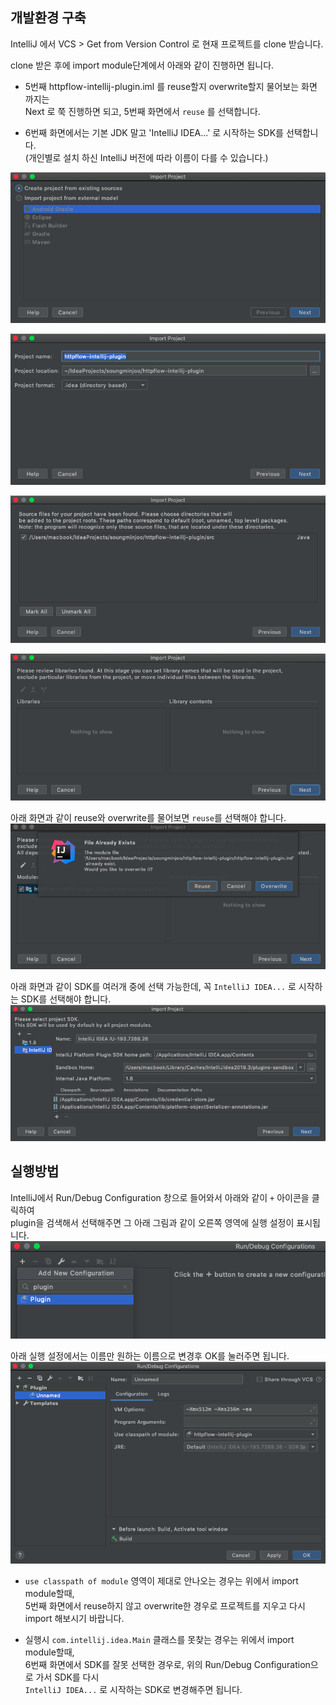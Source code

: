 개발환경 구축
----------

IntelliJ 에서 VCS > Get from Version Control 로 현재 프로젝트를 clone 받습니다.

clone 받은 후에 import module단계에서 아래와 같이 진행하면 됩니다.

- 5번째 httpflow-intellij-plugin.iml 를 reuse할지 overwrite할지 물어보는 화면 까지는<br/>
Next 로 쭉 진행하면 되고, 5번째 화면에서 ```reuse``` 를 선택합니다.

- 6번째 화면에서는 기본 JDK 말고 'IntelliJ IDEA...' 로 시작하는 SDK를 선택합니다.<br/>
(개인별로 설치 하신 IntelliJ 버전에 따라 이름이 다를 수 있습니다.)

![import_01.png](import_01.png)

![import_02.png](import_02.png)

![import_03.png](import_03.png)

![import_04.png](import_04.png)

아래 화면과 같이 reuse와 overwrite를 물어보면 ```reuse```를 선택해야 합니다.
![import_05.png](import_05.png)

아래 화면과 같이 SDK를 여러개 중에 선택 가능한데, 꼭 ```IntelliJ IDEA...``` 로 시작하는 SDK를 선택해야 합니다.
![import_06.png](import_06.png)


실행방법
------

IntelliJ에서 Run/Debug Configuration 창으로 들어와서 아래와 같이 ```+``` 아이콘을 클릭하여<br/>
plugin을 검색해서 선택해주면 그 아래 그림과 같이 오른쪽 영역에 실행 설정이 표시됩니다.
![run_debug_01.png](run_debug_01.png)

아래 실행 설정에서는 이름만 원하는 이름으로 변경후 OK를 눌러주면 됩니다. 
![run_debug_02.png](run_debug_02.png)

- ```use classpath of module``` 영역이 제대로 안나오는 경우는 위에서 import module할때,<br/>
5번째 화면에서 reuse하지 않고 overwrite한 경우로 프로젝트를 지우고 다시 import 해보시기 바랍니다.

- 실행시 ```com.intellij.idea.Main``` 클래스를 못찾는 경우는 위에서 import module할때,<br/>
6번째 화면에서 SDK를 잘못 선택한 경우로, 위의 Run/Debug Configuration으로 가서 SDK를 다시<br/>
```IntelliJ IDEA...``` 로 시작하는 SDK로 변경해주면 됩니다.
